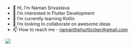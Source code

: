 - 👋 Hi, I’m Naman Srivastava
- 👀 I’m interested in Flutter Development
- 🌱 I’m currently learning Kotlin
- 💞️ I’m looking to collaborate on awesome ideas 
- 📫 How to reach me - namanthehurtlocker@gmail.com 


<img src="https://github-readme-stats.vercel.app/api?username=imnaman1&&show_icons=true&title_color=ffffff&icon_color=ffffff&text_color=ffffff&bg_color=151515">
<!---
imnaman1/imnaman1 is a ✨ special ✨ repository because its `README.md` (this file) appears on your GitHub profile.
You can click the Preview link to take a look at your changes.
--->
